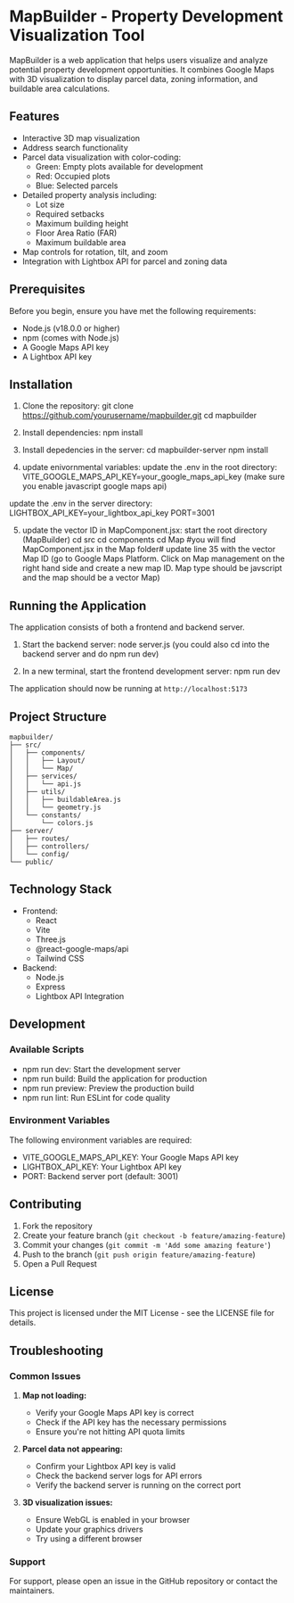 # MapBuilder - Property Development Visualization Tool

MapBuilder is a web application that helps users visualize and analyze potential property development opportunities. It combines Google Maps with 3D visualization to display parcel data, zoning information, and buildable area calculations.

## Features

- Interactive 3D map visualization
- Address search functionality
- Parcel data visualization with color-coding:
  - Green: Empty plots available for development
  - Red: Occupied plots
  - Blue: Selected parcels
- Detailed property analysis including:
  - Lot size
  - Required setbacks
  - Maximum building height
  - Floor Area Ratio (FAR)
  - Maximum buildable area
- Map controls for rotation, tilt, and zoom
- Integration with Lightbox API for parcel and zoning data

## Prerequisites

Before you begin, ensure you have met the following requirements:
- Node.js (v18.0.0 or higher)
- npm (comes with Node.js)
- A Google Maps API key
- A Lightbox API key

## Installation

1. Clone the repository:
git clone https://github.com/yourusername/mapbuilder.git
cd mapbuilder


2. Install dependencies:
npm install

3. Install depedencies in the server:
cd mapbuilder-server
npm install

4. update enivornmental variables:
update the .env in the root directory:
VITE_GOOGLE_MAPS_API_KEY=your_google_maps_api_key (make sure you enable javascript google maps api)

update the .env in the server directory:
LIGHTBOX_API_KEY=your_lightbox_api_key
PORT=3001

5. update the vector ID in MapComponent.jsx:
start the root directory (MapBuilder)
cd src
cd components
cd Map
#you will find MapComponent.jsx in the Map folder#
update line 35 with the vector Map ID (go to Google Maps Platform. Click on Map management on the right hand side and create a new map ID. Map type should be javscript and the map should be a vector Map)


## Running the Application

The application consists of both a frontend and backend server.

1. Start the backend server:
node server.js (you could also cd into the backend server and do npm run dev)


2. In a new terminal, start the frontend development server:
npm run dev


The application should now be running at `http://localhost:5173`

## Project Structure

```
mapbuilder/
├── src/
│   ├── components/
│   │   ├── Layout/
│   │   └── Map/
│   ├── services/
│   │   └── api.js
│   ├── utils/
│   │   ├── buildableArea.js
│   │   └── geometry.js
│   └── constants/
│       └── colors.js
├── server/
│   ├── routes/
│   ├── controllers/
│   └── config/
└── public/
```

## Technology Stack

- Frontend:
  - React
  - Vite
  - Three.js
  - @react-google-maps/api
  - Tailwind CSS
- Backend:
  - Node.js
  - Express
  - Lightbox API Integration

## Development

### Available Scripts

- npm run dev: Start the development server
- npm run build: Build the application for production
- npm run preview: Preview the production build
- npm run lint: Run ESLint for code quality

### Environment Variables

The following environment variables are required:

- VITE_GOOGLE_MAPS_API_KEY: Your Google Maps API key
- LIGHTBOX_API_KEY: Your Lightbox API key
- PORT: Backend server port (default: 3001)

## Contributing

1. Fork the repository
2. Create your feature branch (`git checkout -b feature/amazing-feature`)
3. Commit your changes (`git commit -m 'Add some amazing feature'`)
4. Push to the branch (`git push origin feature/amazing-feature`)
5. Open a Pull Request

## License

This project is licensed under the MIT License - see the LICENSE file for details.

## Troubleshooting

### Common Issues

1. **Map not loading:**
   - Verify your Google Maps API key is correct
   - Check if the API key has the necessary permissions
   - Ensure you're not hitting API quota limits

2. **Parcel data not appearing:**
   - Confirm your Lightbox API key is valid
   - Check the backend server logs for API errors
   - Verify the backend server is running on the correct port

3. **3D visualization issues:**
   - Ensure WebGL is enabled in your browser
   - Update your graphics drivers
   - Try using a different browser

### Support

For support, please open an issue in the GitHub repository or contact the maintainers.
